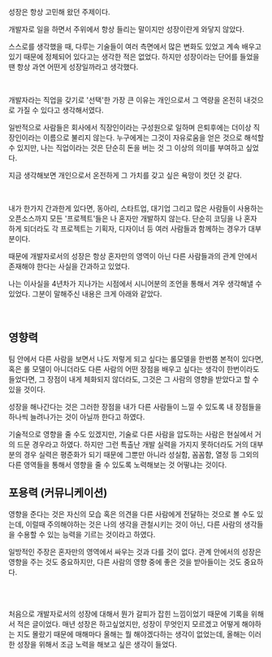 성장은 항상 고민해 왔던 주제이다.

개발자로 일을 하면서 주위에서 항상 들리는 말이지만 성장이란게 와닿지 않았다.

스스로를 생각했을 때, 다루는 기술들이 여러 측면에서 많은 변화도 있었고 계속 배우고 있기 때문에 정체되어 있다고는 생각한 적은 없었다. 하지만 성장이라는 단어를 들었을 땐 항상 과연 어떤게 성장일까라고 생각했다.

<br>

개발자라는 직업을 갖기로 '선택'한 가장 큰 이유는 개인으로서 그 역량을 온전히 내것으로 가질 수 있다고 생각해서였다.

일반적으로 사람들은 회사에서 직장인이라는 구성원으로 일하며 은퇴후에는 더이상 직장인이라는 이름으로 불리지 않는다. 누구에게는 그것이 자유로움을 얻은 것으로 해석할 수 있지만, 나는 직업이라는 것은 단순히 돈을 버는 것 그 이상의 의미를 부여하고 싶었다.

지금 생각해보면 개인으로서 온전하게 그 가치를 갖고 싶은 욕망이 컷던 것 같다.

<br>

내가 한가지 간과한게 있다면, 동아리, 스타트업, 대기업 그리고 많은 사람들이 사용하는 오픈소스까지 모든 '프로젝트'들은 나 혼자만 개발하지 않는다. 단순히 코딩을 나 혼자 하게 되더라도 각 프로젝트는 기획자, 디자이너 등 여러 사람들과 함께하는 경우가 대부분이다.

때문에 개발자로서의 성장은 항상 혼자만의 영역이 아닌 다른 사람들과의 관계 안에서 존재해야 한다는 사실을 간과하고 있었다.

나는 이사실을 4년차가 지나가는 시점에서 시니어분의 조언을 통해서 겨우 생각해낼 수 있었다. 그분이 말해주신 내용은 크게 아래와 같았다.

<br>

## 영향력

팀 안에서 다른 사람을 보면서 나도 저렇게 되고 싶다는 롤모델을 한번쯤 본적이 있다면, 혹은 롤 모델이 아니더라도 다른 사람의 어떤 장점을 배우고 싶다는 생각이 한번이라도 들었다면, 그 장점이 내게 체화되지 않더라도, 그것은 그 사람의 영향을 받았다고 할 수 있을 것이다.

성장을 해나간다는 것은 그러한 장점을 내가 다른 사람들이 느낄 수 있도록 내 장점들을 하나씩 늘려나가는 것이 아닐까 한다고 하였다.

기술적으로 영향을 줄 수도 있겠지만, 기술로 다른 사람을 압도하는 사람은 현실에서 거의 드문 경우라고 하였다. 하지만 그런 특출난 개발 실력을 가지지 못하더라도 거의 대부분의 경우 실력은 평준화가 되기 때문에 그뿐만 아니라 성실함, 꼼꼼함, 열정 등 그외의 다른 영역들을 통해서 영향을 줄 수 있도록 노력해보는 것 어떻냐는 것이다.

## 포용력 (커뮤니케이션)

영향을 준다는 것은 자신의 모습 혹은 의견을 다른 사람에게 전달하는 것으로 볼 수도 있는데, 이럴때 주의해야하는 것은 나의 생각을 관철시키는 것이 아닌, 다른 사람의 생각들을 수용할 수 있는 능력을 기르는 것이라고 하였다.

일방적인 주장은 혼자만의 영역에서 싸우는 것과 다를 것이 없다. 관계 안에서의 성장은 영향을 주는 것도 중요하지만, 다른 사람의 영향 중에 좋은 것을 받아들이는 것도 중요하다.

<br>
<br>

처음으로 개발자로서의 성장에 대해서 뭔가 갈피가 잡힌 느낌이었기 때문에 기록을 위해서 적은 글이었다. 매년 성장은 하고싶었지만, 성장이 무엇인지 모르겠고 어떻게 해야하는 지도 몰랐기 때문에 매해마다 올해는 뭘 해야겠다하는 생각이 없었는데, 올해는 이러한 성장을 위해서 조금 노력을 해보고 싶은 생각이 들었다.
